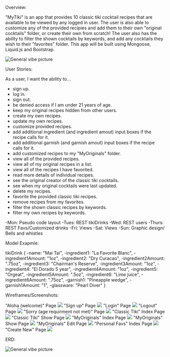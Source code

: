 Overview:

"MyTiki" is an app that provides 10 classic tiki cocktail recipes that are available to be viewed by any logged in user. The user is also able to customize any of the provided recipies and add them to their own "original cocktails" folder, or create their own from scratch! The user also has the ability to filter the shown cocktails by keywords, and add any cocktails they wish to their "favorites" folder. This app will be built using Mongoose, Liquid.js and Bootstrap.

![General vibe picture](/tikiappwireframes/WireframesTIKIApp-Copy%20of%20Aloha.drawio.png)


User Stories:

As a user, I want the ability to... 
  - sign up.
  - log in.  
  - sign out. 
  - be denied access if I am under 21 years of age.
  - keep my original recipes hidden from other users.
  - create my own recipes. 
  - update my own recipes.
  - customize provided recipes.
  - add additional ingredient (and ingredient amout) input boxes if the recipe calls for it.
  - add additional garnish (and garnish amout) input boxes if the recipe calls for it.
  - add customized recipes to my "MyOriginals" folder.
  - view all of the provided recipes. 
  - view all of my original recipes in a list. 
  - view all of the recipes I have favorited.
  - read more details of individual recipes. 
  - see the original creator of the classic tiki cocktails.
  - see when my original cocktails were last updated.
  - delete my recipes.  
  - favorite the provided classic tiki recipes.  
  - remove recipes from my favorites.
  - filter the shown classic recipes by keywords.
  - filter my own recipes by keywords.

  -Mon: Pseudo code layout
  -Tues: REST tikiDrinks
  -Wed: REST users
  -Thurs: REST Favs/Customized drinks
  -Fri: Views
  -Sat: Views
  -Sun: Graphic design/ Bells and whistles


Model Exapmle:

tikiDrink {
    -name: "Mai Tai",
    -ingredient1: "La Favorite Blanc",
    -ingredient1Amount: "1oz",
    -ingredient2: "Dry Curacao",
    -ingredient2Amount: ".75oz",
    -ingredient3: "Chairman's Reserve",
    -ingredient3Amount: "1oz",
    -ingredient4: "El Dorado 5 year",
    -ingredient4Amount: "1oz",
    -ingredient5: "Orgeat",
    -ingredient5Amount: ".5oz",
    -ingredient6: "Lime juice",
    -ingredient6Amount: ".75oz",
    -garnish1: "Pineapple wedge",
    -garnish1Amount: "1",
    -glassware: "Pearl Diver"
}


  Wireframes/Screenshots:

  "Aloha (welcome)" Page
  ![](/tikiappwireframes/WireframesTIKIAppAloha.png)
  "Sign up" Page
  ![](/tikiappwireframes/WireframesTIKIAppSignup.png)
  "Login" Page
  ![](/tikiappwireframes/WireframesTIKIAppLogin.png)
  "Logout" Page
  ![](/tikiappwireframes/WireframesTIKIAppLogout.png)
  "Sorry (age requirment not met)" Page
  ![](/tikiappwireframes/WireframesTIKIAppSorry.png)
  "Classic Tiki" Index Page
  ![](/tikiappwireframes/WireframesTIKIAppClassicsIndex1.png)
  "Classic Tiki" Show Page
  ![](/tikiappwireframes/WireframesTIKIAppClassicsShow.png)
  "MyOriginals" Index Page
  ![](/tikiappwireframes/WireframesTIKIApp-MyOriginals%20Index.drawio.png)
  "MyOriginals" Show Page
  ![](/tikiappwireframes/WireframesTIKIAppMyOriginalsShow.png)
  "MyOriginals" Edit Page
  ![](/tikiappwireframes/WireframesTIKIAppMyOriginalsEdit.png)
  "Personal Favs" Index Page
  ![](/tikiappwireframes/WireframesTIKIAppPersonalFavsIndex1.png)
  "Create New" Page
  ![](/tikiappwireframes/WireframesTIKIAppNewCreation.png)


  ERD:

  ![General vibe picture](/tikiappwireframes/TikiAppERD2.png)